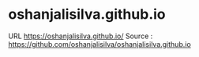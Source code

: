 # oshanjalisilva.github.io

URL https://oshanjalisilva.github.io/
Source : https://github.com/oshanjalisilva/oshanjalisilva.github.io
